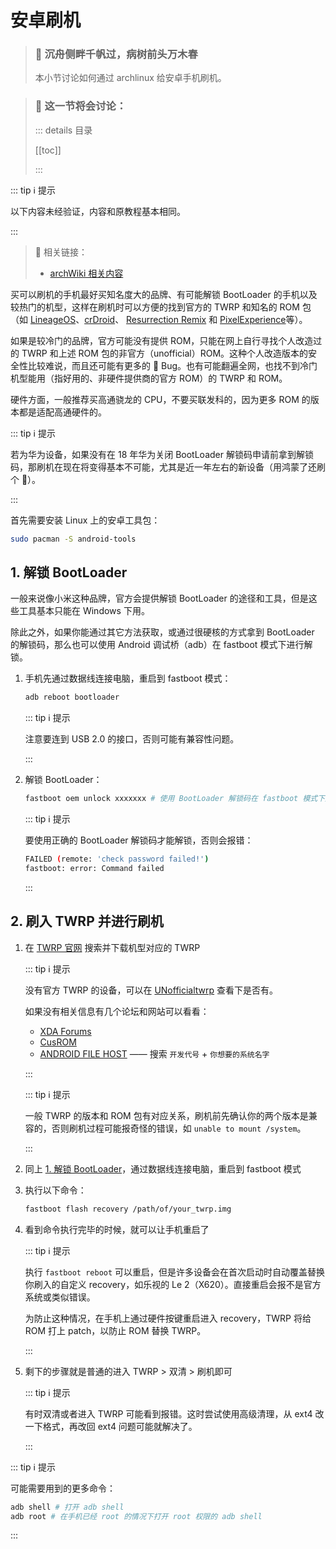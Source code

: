 # 安卓刷机

> ### 🐲 沉舟侧畔千帆过，病树前头万木春
>
> 本小节讨论如何通过 archlinux 给安卓手机刷机。

> ### 🔖 这一节将会讨论：
>
> ::: details 目录
>
> [[toc]]
>
> :::

::: tip ℹ️ 提示

以下内容未经验证，内容和原教程基本相同。

:::

> 🔗 相关链接：
>
> - [archWiki 相关内容](<https://wiki.archlinux.org/title/Android_(%E7%AE%80%E4%BD%93%E4%B8%AD%E6%96%87)>)

买可以刷机的手机最好买知名度大的品牌、有可能解锁 BootLoader 的手机以及较热门的机型，这样在刷机时可以方便的找到官方的 TWRP 和知名的 ROM 包（如 [LineageOS](https://lineageos.org/)、[crDroid](https://crdroid.net/)、 [Resurrection Remix](https://resurrectionremix.com/) 和 [PixelExperience](https://download.pixelexperience.org/devices)等）。

如果是较冷门的品牌，官方可能没有提供 ROM，只能在网上自行寻找个人改造过的 TWRP 和上述 ROM 包的非官方（unofficial）ROM。这种个人改造版本的安全性比较难说，而且还可能有更多的 🐛 Bug。也有可能翻遍全网，也找不到冷门机型能用（指好用的、非硬件提供商的官方 ROM）的 TWRP 和 ROM。

硬件方面，一般推荐买高通骁龙的 CPU，不要买联发科的，因为更多 ROM 的版本都是适配高通硬件的。

::: tip ℹ️ 提示

若为华为设备，如果没有在 18 年华为关闭 BootLoader 解锁码申请前拿到解锁码，那刷机在现在将变得基本不可能，尤其是近一年左右的新设备（用鸿蒙了还刷个 🔨）。

:::

首先需要安装 Linux 上的安卓工具包：

```sh
sudo pacman -S android-tools
```

## 1. 解锁 BootLoader

一般来说像小米这种品牌，官方会提供解锁 BootLoader 的途径和工具，但是这些工具基本只能在 Windows 下用。

除此之外，如果你能通过其它方法获取，或通过很硬核的方式拿到 BootLoader 的解锁码，那么也可以使用 Android 调试桥（adb）在 fastboot 模式下进行解锁。

1. 手机先通过数据线连接电脑，重启到 fastboot 模式：

   ```sh
   adb reboot bootloader
   ```

   ::: tip ℹ️ 提示

   注意要连到 USB 2.0 的接口，否则可能有兼容性问题。

   :::

2. 解锁 BootLoader：

   ```sh
   fastboot oem unlock xxxxxxx # 使用 BootLoader 解锁码在 fastboot 模式下解锁
   ```

   ::: tip ℹ️ 提示

   要使用正确的 BootLoader 解锁码才能解锁，否则会报错：

   ```sh
   FAILED (remote: 'check password failed!')
   fastboot: error: Command failed
   ```

   :::

## 2. 刷入 TWRP 并进行刷机

1. 在 [TWRP 官网](https://twrp.me/Devices/) 搜索并下载机型对应的 TWRP

   ::: tip ℹ️ 提示

   没有官方 TWRP 的设备，可以在 [UNofficialtwrp](https://unofficialtwrp.com/devices/) 查看下是否有。

   如果没有相关信息有几个论坛和网站可以看看：

   - [XDA Forums](https://forum.xda-developers.com/)
   - [CusROM](https://www.cusrom.com/)
   - [ANDROID FILE HOST](https://androidfilehost.com/) —— 搜索 `开发代号` + `你想要的系统名字`

   :::

   ::: tip ℹ️ 提示

   一般 TWRP 的版本和 ROM 包有对应关系，刷机前先确认你的两个版本是兼容的，否则刷机过程可能报奇怪的错误，如 `unable to mount /system`。

   :::

2. 同上 [1. 解锁 BootLoader](android.md#_1-解锁-bootloader)，通过数据线连接电脑，重启到 fastboot 模式

3. 执行以下命令：

   ```bash
   fastboot flash recovery /path/of/your_twrp.img
   ```

4. 看到命令执行完毕的时候，就可以让手机重启了

   ::: tip ℹ️ 提示

   执行 `fastboot reboot` 可以重启，但是许多设备会在首次启动时自动覆盖替换你刷入的自定义 recovery，如乐视的 Le 2（X620）。直接重启会报不是官方系统或类似错误。

   为防止这种情况，在手机上通过硬件按键重启进入 recovery，TWRP 将给 ROM 打上 patch，以防止 ROM 替换 TWRP。

   :::

5. 剩下的步骤就是普通的进入 TWRP > 双清 > 刷机即可

   ::: tip ℹ️ 提示

   有时双清或者进入 TWRP 可能看到报错。这时尝试使用高级清理，从 ext4 改一下格式，再改回 ext4 问题可能就解决了。

   :::

::: tip ℹ️ 提示

可能需要用到的更多命令：

```bash
adb shell # 打开 adb shell
adb root # 在手机已经 root 的情况下打开 root 权限的 adb shell
```

:::
